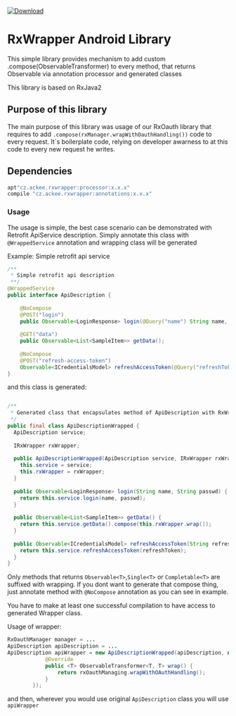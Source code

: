 [ ![Download](https://api.bintray.com/packages/ackeecz/rxwrapper2/annotations/images/download.svg) ](https://bintray.com/ackeecz/rxwrapper2/annotations/_latestVersion)

# RxWrapper Android Library
This simple library provides mechanism to add custom .compose(ObservableTransformer) to every method, that returns Observable<T> via annotation processor and generated classes

This library is based on RxJava2

## Purpose of this library
The main purpose of this library was usage of our RxOauth library that requires to add `.compose(rxManager.wrapWithOauthHandling())` code to every request. It`s boilerplate code, relying on developer awarness to at this code to every new request he writes.
 
## Dependencies
```groovy
apt"cz.ackee.rxwrapper:processor:x.x.x"
compile "cz.ackee.rxwrapper:annotations:x.x.x"
```

### Usage
The usage is simple, the best case scenario can be demonstrated with Retrofit ApiService description. Simply annotate this class with `@WrappedService` annotation and wrapping class will be generated

Example: Simple retrofit api service
```java
/**
 * Simple retrofit api description
 **/
@WrappedService
public interface ApiDescription {
 
    @NoCompose
    @POST("login")
    public Observable<LoginResponse> login(@Query("name") String name, @Query("password") String passwd);
    
    @GET("data")
    public Observable<List<SampleItem>> getData();
 
    @NoCompose
    @POST("refresh-access-token")
    Observable<ICredentialsModel> refreshAccessToken(@Query("refreshToken")String refreshToken);
}
```

and this class is generated: 
```java

/**
 * Generated class that encapsulates method of ApiDescription with RxWrapper handling
 */
public final class ApiDescriptionWrapped {
  ApiDescription service;
 
  IRxWrapper rxWrapper;
 
  public ApiDescriptionWrapped(ApiDescription service, IRxWrapper rxWrapper) {
    this.service = service;
    this.rxWrapper = rxWrapper;
  }
 
  public Observable<LoginResponse> login(String name, String passwd) {
    return this.service.login(name, passwd);
  }
 
  public Observable<List<SampleItem>> getData() {
    return this.service.getData().compose(this.rxWrapper.wrap());
  }
 
  public Observable<ICredentialsModel> refreshAccessToken(String refreshToken) {
    return this.service.refreshAccessToken(refreshToken);
  }
}
```

Only methods that returns `Observable<T>`,`Single<T>` or `Completable<T>` are suffixed with wrapping. If you dont want to generate that compose thing, just annotate method with `@NoCompose` annotation as you can see in example.

You have to make at least one successful compilation to have access to generated Wrapper class. 

Usage of wrapper:
```java
RxOauthManager manager = ...
ApiDescription apiDescription = ...
ApiDescription apiWrapper = new ApiDescriptionWrapped(apiDescription, new IComposeWrapper() {
            @Override
            public <T> ObservableTransformer<T, T> wrap() {
                return rxOauthManaging.wrapWithOAuthHandling();
            }
        });
```

and then, wherever you would use original `ApiDescription` class you will use `apiWrapper`
